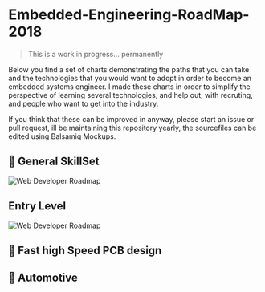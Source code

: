 # Embedded-Engineering-RoadMap-2018


> This is a work in progress... permanently

Below you find a set of charts demonstrating the paths that you can take and the technologies that you would want to adopt in order to become an embedded systems engineer. I made these charts in order to simplify the perspective of learning several technologies, and help out, with recruting, and people who want to get into the industry.

If you think that these can be improved in anyway, please start an issue or pull request, ill be maintaining this repository yearly, the sourcefiles can be edited using Balsamiq Mockups.


## 🚀 General SkillSet

![Web Developer Roadmap](https://i.imgur.com/NKRROCO.jpg)

 
##  Entry Level
 
![Web Developer Roadmap](https://i.imgur.com/cSTcVxX.jpg)
 
 
## 🎨 Fast high Speed PCB design


## 🚗 Automotive



